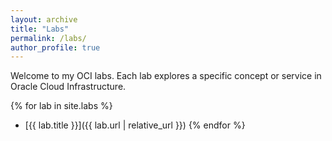 ```yaml
---
layout: archive
title: "Labs"
permalink: /labs/
author_profile: true
---
```


Welcome to my OCI labs. Each lab explores a specific concept or service in Oracle Cloud Infrastructure.

{% for lab in site.labs %}
- [{{ lab.title }}]({{ lab.url | relative_url }})
{% endfor %}
